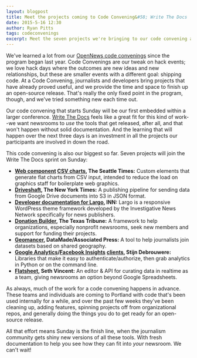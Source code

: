```yaml
---
layout: blogpost
title: Meet the projects coming to Code Convening&#58; Write The Docs
date: 2015-5-16 12:30
author: Ryan Pitts
tags: codeconvenings
excerpt: Meet the seven projects we're bringing to our code convening at Write The Docs 2015.
---
```

We've learned a lot from our [OpenNews code convenings](http://opennews.org/what/community/convenings) since the program began last year. Code Convenings are our tweak on hack events; we love hack days where the outcomes are new ideas and new relationships, but these are smaller events with a different goal: shipping code. At a Code Convening,  journalists and developers bring projects that have already proved useful, and we provide the time and space to finish up an open-source release.  That's really the only fixed point in the program, though, and we've tried something new each time out.

Our code convening that starts Sunday will be our first embedded within a larger conference. [Write The Docs](http://www.writethedocs.org/conf/na/2015/) feels like a great fit for this kind of work--we want newsrooms to _use_ the tools that get released, after all, and that won't happen without solid documentation. And the learning that will happen over the next three days is an investment in all the projects our participants are involved in down the road.

This code convening is also our biggest so far. Seven projects will join the Write The Docs sprint on Sunday:

* **[Web component](https://github.com/seattletimes/component-sort-table) [CSV charts](https://github.com/seattletimes/component-simple-graph), The Seattle Times:** Custom elements that generate flat charts from CSV input, intended to reduce the load on graphics staff for boilerplate web graphics.
* **[Driveshaft](http://newsdev.github.io/driveshaft/), The New York Times:** A publishing pipeline for sending data from Google Drive documents into S3 in JSON format.
* **[Developer documentation for Largo](https://github.com/INN/Largo/milestones/Write%20The%20Docs), INN:** Largo is a responsive WordPress theme framework developed by the Investigative News Network specifically for news publishers.
* **[Donation Builder](https://github.com/texastribune/donations-app), The Texas Tribune:** A framework to help organizations, especially nonprofit newsrooms, seek new members and support for funding their projects.
* **[Geomancer](https://github.com/associatedpress/geomancer), DataMade/Associated Press:** A tool to help journalists join datasets based on shared geography.
* **[Google Analytics](https://github.com/debrouwere/google-analytics)/[Facebook Insights](https://github.com/debrouwere/facebook-insights) [clients](https://github.com/debrouwere/social-shares), Stijn Debrouwere:** Libraries that make it easy to authenticate/authorize, then grab analytics in Python or on the command line.
* **[Flatsheet](http://github.com/flatsheet/flatsheet), Seth Vincent:** An editor & API for curating data in realtime as a team, giving newsrooms an option beyond Google Spreadsheets.

As always, much of the work for a code convening happens in advance. These teams and individuals are coming to Portland with code that's been used internally for a while, and over the past few weeks they've been cleaning up, adding features, spinning projects off from organizational repos, and generally doing the things you do to get ready for an open-source release.

All that effort means Sunday is the finish line, when the journalism community gets shiny new versions of all these tools. With fresh documentation to help you see how they can fit into _your_ newsroom. We can't wait!
